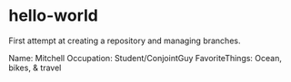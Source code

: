 # hello-world

First attempt at creating a repository and managing branches.

Name: Mitchell
Occupation: Student/ConjointGuy
FavoriteThings: Ocean, bikes, & travel
